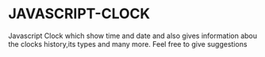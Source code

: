 # JAVASCRIPT-CLOCK

Javascript Clock which show time and date and also gives information abou the clocks history,its types and many more.
Feel free to give suggestions

